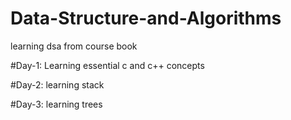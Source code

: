 # Data-Structure-and-Algorithms
learning dsa from course book

#Day-1:  Learning essential c and c++ concepts

#Day-2: learning stack

#Day-3: learning trees

